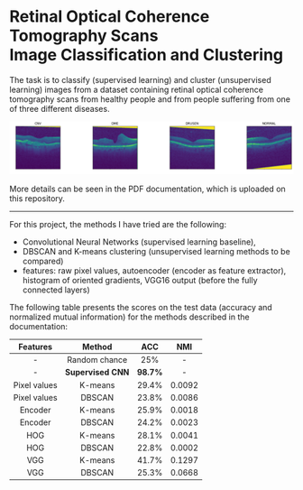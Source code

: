 # Retinal Optical Coherence Tomography Scans <br> Image Classification and Clustering


The task is to classify (supervised learning) and cluster (unsupervised learning) images from a dataset containing retinal optical coherence tomography scans from healthy people and from people suffering from one of three different diseases.

![Sample Images](sample_images.png)

More details can be seen in the PDF documentation, which is uploaded on this repository.

<hr>

For this project, the methods I have tried are the following: 
  - Convolutional Neural Networks (supervised learning baseline), 
  - DBSCAN and K-means clustering (unsupervised learning methods to be compared)
  - features: raw pixel values, autoencoder (encoder as feature extractor), histogram of oriented gradients, VGG16 output (before the fully connected layers)

The following table presents the scores on the test data (accuracy and normalized mutual information) for the methods described in the documentation:

| Features | Method | ACC | NMI |
|:---:|:---:|:---:|:---:|
| - | Random chance | 25% | - |
| - | **Supervised CNN** | **98.7%** | - |
| Pixel values | K-means | 29.4% | 0.0092 |
| Pixel values | DBSCAN | 23.8% | 0.0086 |
| Encoder | K-means | 25.9% | 0.0018 |
| Encoder | DBSCAN | 24.2% | 0.0023 |
| HOG | K-means | 28.1% | 0.0041 |
| HOG | DBSCAN | 22.8% | 0.0002 |
| VGG | K-means | 41.7% | 0.1297 |
| VGG | DBSCAN | 25.3% | 0.0668 |

